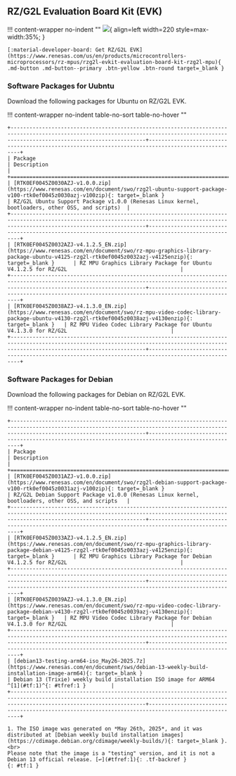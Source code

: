 ## RZ/G2L Evaluation Board Kit (EVK)

!!! content-wrapper no-indent ""
    ![](images/rtk9744l23s01000be-rzg2l-evaluation-board-kit_0.jpg){ align=left width=220 style=max-width:35%; }

    [:material-developer-board: Get RZ/G2L EVK](https://www.renesas.com/us/en/products/microcontrollers-microprocessors/rz-mpus/rzg2l-evkit-evaluation-board-kit-rzg2l-mpu){ .md-button .md-button--primary .btn-yellow .btn-round target=_blank }    

### Software Packages for Uubntu

Download the following packages for Ubuntu on RZ/G2L EVK.

!!! content-wrapper no-indent table-no-sort table-no-hover ""

    +---------------------------------------------------------------------------------------------------------------------------------------------------------------------------------------+---------------------------------------------------------------------------------------------------+
    | Package                                                                                                                                                                               | Description                                                                                       |
    +=======================================================================================================================================================================================+===================================================================================================+
    | [RTK0EF0045Z0030AZJ-v1.0.0.zip](https://www.renesas.com/en/document/swo/rzg2l-ubuntu-support-package-v100-rtk0ef0045z0030azj-v100zip){: target=_blank }                               | RZ/G2L Ubuntu Support Package v1.0.0 (Renesas Linux kernel, bootloaders, other OSS, and scripts)  |
    +---------------------------------------------------------------------------------------------------------------------------------------------------------------------------------------+---------------------------------------------------------------------------------------------------+
    | [RTK0EF0045Z0032AZJ-v4.1.2.5_EN.zip](https://www.renesas.com/en/document/swo/rz-mpu-graphics-library-package-ubuntu-v4125-rzg2l-rtk0ef0045z0032azj-v4125enzip){: target=_blank }      | RZ MPU Graphics Library Package for Ubuntu V4.1.2.5 for RZ/G2L                                    |
    +---------------------------------------------------------------------------------------------------------------------------------------------------------------------------------------+---------------------------------------------------------------------------------------------------+
    | [RTK0EF0045Z0038AZJ-v4.1.3.0_EN.zip](https://www.renesas.com/en/document/swo/rz-mpu-video-codec-library-package-ubuntu-v4130-rzg2l-rtk0ef0045z0038azj-v4130enzip){: target=_blank }   | RZ MPU Video Codec Library Package for Ubuntu V4.1.3.0 for RZ/G2L                                 |
    +---------------------------------------------------------------------------------------------------------------------------------------------------------------------------------------+---------------------------------------------------------------------------------------------------+

### Software Packages for Debian

Download the following packages for Debian on RZ/G2L EVK.

!!! content-wrapper no-indent table-no-sort table-no-hover ""

    +---------------------------------------------------------------------------------------------------------------------------------------------------------------------------------------+---------------------------------------------------------------------------------------------------+
    | Package                                                                                                                                                                               | Description                                                                                       |
    +=======================================================================================================================================================================================+===================================================================================================+
    | [RTK0EF0045Z0031AZJ-v1.0.0.zip](https://www.renesas.com/en/document/swo/rzg2l-debian-support-package-v100-rtk0ef0045z0031azj-v100zip){: target=_blank }                               | RZ/G2L Debian Support Package v1.0.0 (Renesas Linux kernel, bootloaders, other OSS, and scripts   |
    +---------------------------------------------------------------------------------------------------------------------------------------------------------------------------------------+---------------------------------------------------------------------------------------------------+
    | [RTK0EF0045Z0033AZJ-v4.1.2.5_EN.zip](https://www.renesas.com/en/document/swo/rz-mpu-graphics-library-package-debian-v4125-rzg2l-rtk0ef0045z0033azj-v4125enzip){: target=_blank }      | RZ MPU Graphics Library Package for Debian V4.1.2.5 for RZ/G2L                                    |
    +---------------------------------------------------------------------------------------------------------------------------------------------------------------------------------------+---------------------------------------------------------------------------------------------------+
    | [RTK0EF0045Z0039AZJ-v4.1.3.0_EN.zip](https://www.renesas.com/en/document/swo/rz-mpu-video-codec-library-package-debian-v4130-rzg2l-rtk0ef0045z0039azj-v4130enzip){: target=_blank }   | RZ MPU Video Codec Library Package for Debian V4.1.3.0 for RZ/G2L                                 |
    +---------------------------------------------------------------------------------------------------------------------------------------------------------------------------------------+---------------------------------------------------------------------------------------------------+
    | [debian13-testing-arm64-iso_May26-2025.7z](https://www.renesas.com/en/document/sws/debian-13-weekly-build-installation-image-arm64){: target=_blank }                                 | Debian 13 (Trixie) weekly build installation ISO image for ARM64 ^[1](#tf:1)^{: #tfref:1 }        |
    +---------------------------------------------------------------------------------------------------------------------------------------------------------------------------------------+---------------------------------------------------------------------------------------------------+

    1. The ISO image was generated on *May 26th, 2025*, and it was distributed at [Debian weekly build installation images](https://cdimage.debian.org/cdimage/weekly-builds/){: target=_blank }. <br>
    Please note that the image is a "testing" version, and it is not a Debian 13 official release. [↩](#tfref:1){: .tf-backref }
    {: #tf:1 }

